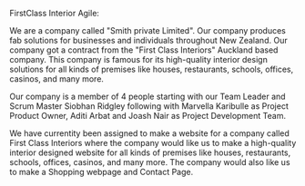 FirstClass Interior Agile:

We are a company called "Smith private Limited". Our company produces fab solutions for businesses and individuals throughout New Zealand. Our company got a contract from the "First Class Interiors" Auckland based company. This company is famous for its high-quality interior design solutions for all kinds of premises like houses, restaurants, schools, offices, casinos, and many more.

Our company is a member of 4 people starting with our Team Leader and Scrum Master Siobhan Ridgley following with Marvella Karibulle as Project
Product Owner, Aditi Arbat and Joash Nair as Project Development Team.

We have currentity been assigned to make a website for a company called First Class Interiors where the company would like us to make a high-quality interior designed website for all kinds of premises like houses, restaurants, schools, offices, casinos, and many more. The company would also like us to make a Shopping webpage and Contact Page.
